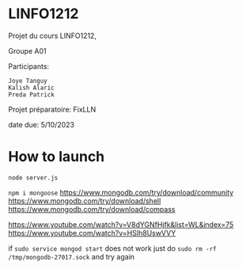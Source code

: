 # LINFO1212
Projet du cours LINFO1212, 

Groupe A01

Participants:
```
Joye Tanguy
Kalish Alaric
Preda Patrick
```
Projet préparatoire: FixLLN

date due: 5/10/2023

<!-- make a title woth the name: Launch -->
# How to launch
```
node server.js
```

`npm i mongoose`
https://www.mongodb.com/try/download/community
https://www.mongodb.com/try/download/shell
https://www.mongodb.com/try/download/compass

https://www.youtube.com/watch?v=V8dYGNfHjfk&list=WL&index=75
https://www.youtube.com/watch?v=HSIh8UswVVY

if 
`sudo service mongod start` does not work just do `sudo rm -rf /tmp/mongodb-27017.sock` and try again